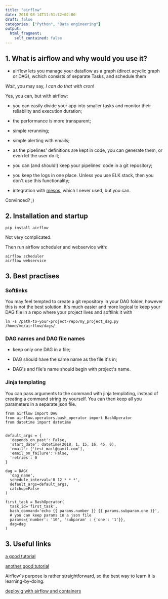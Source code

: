 ```yaml
---
title: "airflow"
date: 2018-08-14T11:51:12+02:00
draft: false
categories: ["Python", "Data engineering"]
output: 
  html_fragment:
    self_contained: false
---
```


## 1. What is airflow and why would you use it?

* airflow lets you manage your dataflow as a graph (direct acyclic graph or DAG), wchich consists of separate Tasks, and schedule them

*Wait*, you may say, *I can do that with cron!*

Yes, you can, but with airflow:

* you can easily divide your app into smaller tasks and monitor their reliability and execution duration;

* the performance is more transparent;

* simple rerunning;

* simple alerting with emails;

* as the pipelines' definitions are kept in code, you can generate them, or even let the user do it;

* you can (and should!) keep your pipelines' code in a git repository;

* you keep the logs in one place. Unless you use ELK stack, then you don't use this functionality;

* integration with [mesos](http://tomis9.com/mesos), which I never used, but you can.

Convinced? ;)

## 2. Installation and startup

```{bash, eval = FALSE}
pip install airflow
```

Not very complicated.

Then run airflow scheduler and webservice with:

```{bash, eval = FALSE}
airflow scheduler
airflow webservice
```

## 3. Best practises

### Softlinks

You may feel tempted to create a git repository in your DAG folder, however this is not the best solution. It's much easier and more logical to keep your DAG file in a repo where your project lives and softlink it with

```{bash, eval = FALSE}
ln -s /path-to-your-project-repo/my_project_dag.py /home/me/airflow/dags/
```

### DAG names and DAG file names

* keep only one DAG in a file;

* DAG should have the same name as the file it's in;

* DAG's and file's name should begin with project's name.

### Jinja templating

You can pass arguments to the command with jinja templating, instead of creating a command string by yourself. You can then keep all you parameters in a separate json file.

```{python, eval = FALSE}
from airflow import DAG
from airflow.operators.bash_operator import BashOperator
from datetime import datetime


default_args = {
  'depends_on_past': False,
  'start_date': datetime(2018, 1, 15, 16, 45, 0),
  'email': ['test_mail@gamil.com'],
  'email_on_failure': False,
  'retries': 0
}

dag = DAG(
  'dag_name',
  schedule_interval='0 12 * * *',
  default_args=default_args,
  catchup=False
)

first_task = BashOperator(
  task_id='first_task',
  bash_command='echo {{ params.number }} {{ params.subparam.one }}',
  # you can keep params in a json file
  params={'number': '10', 'subparam' : {'one': '1'}},  
  dag=dag
)
```

## 3. Useful links

[a good tutorial](http://michal.karzynski.pl/blog/2017/03/19/developing-workflows-with-apache-airflow/)

[another good tutorial](https://airflow.apache.org/tutorial.html)

Airflow's purpose is rather straightforward, so the best way to learn it is learning-by-doing.

[deployig with airflow and containers](https://towardsdatascience.com/how-to-use-airflow-without-headaches-4e6e37e6c2bc)
